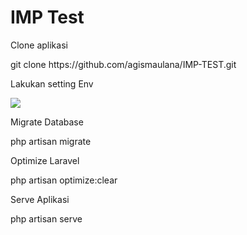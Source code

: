 <h1>IMP Test</h1>

<p>Clone aplikasi</p>
<span>git clone https://github.com/agismaulana/IMP-TEST.git</span>

<p>Lakukan setting Env </p>
<img src="https://user-images.githubusercontent.com/59255271/224920272-814684bc-3d8a-4726-b281-129ce94a3137.jpg" />

<p>Migrate Database</p>
<span>php artisan migrate</span>

<p>Optimize Laravel</p>
<span>php artisan optimize:clear</span>

<p>Serve Aplikasi</p>
<span>php artisan serve</span>
